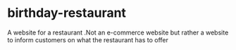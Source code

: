 # birthday-restaurant
A website for a restaurant .Not an e-commerce  website but rather a website to inform customers on what the restaurant has to offer

